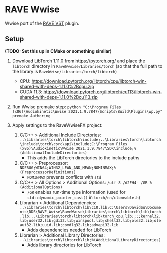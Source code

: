 # RAVE Wwise

Wwise port of the [RAVE VST](https://github.com/acids-ircam/rave_vst) plugin.


## Setup

**(TODO: Set this up in CMake or something similar)**

1. Download LibTorch 1.11.0 from  https://pytorch.org/ and place the `libtorch` directory in `RaveWwwise/Libraries/torch` (so that the full path to the library is `RaveWwise/Libraries/torch/libtorch`)
	- CPU: https://download.pytorch.org/libtorch/cpu/libtorch-win-shared-with-deps-1.11.0%2Bcpu.zip
	- CUDA 11.3:  https://download.pytorch.org/libtorch/cu113/libtorch-win-shared-with-deps-1.11.0%2Bcu113.zip

2. Run Wwise premake step: `python "C:\Program Files (x86)\Audiokinetic\Wwise 2021.1.9.7847\Scripts\Build\Plugins\wp.py" premake Authoring`

3. Apply settings to the RaveWwiseFX project:
	1. C/C++ > Additional Include Directories: `..\Libraries\torch\libtorch\include;..\Libraries\torch\libtorch\include\torch\csrc\api\include;C:\Program Files (x86)\Audiokinetic\Wwise 2021.1.9.7847\SDK\include;%(AdditionalIncludeDirectories)`
		- This adds the LibTorch directories to the include paths
	2. C/C++ > Preprocessor: `NDEBUG;WIN64;WIN32_LEAN_AND_MEAN;NOMINMAX;%(PreprocessorDefinitions)`
		- `NOMINMAX` prevents conflicts with `std`
	3. C/C++ > All Options > Additional Options: `/utf-8 /d2FH4- /GR %(AdditionalOptions)`
		- `/GR` enables run-time type information (used for `std::dynamic_pointer_cast()` in `torch/nn/cloneable.h`)
	4. Librarian > Additional Dependencies: `..\Libraries\torch\libtorch\lib\c10.lib;C:\Users\DavidSu\Documents\DDS\RAVE_Wwise\RaveWwise\Libraries\torch\libtorch\lib\torch.lib;..\Libraries\torch\libtorch\lib\torch_cpu.lib;;;;kernel32.lib;user32.lib;gdi32.lib;winspool.lib;shell32.lib;ole32.lib;oleaut32.lib;uuid.lib;comdlg32.lib;advapi32.lib`
		- Adds dependencies needed for LibTorch
	5. Librarian > Additional Library Directories: `..\Libraries\torch\libtorch\lib;%(AdditionalLibraryDirectories)`
		- Adds library directories for LibTorch